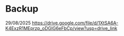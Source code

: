 # Backup
29/08/2025
https://drive.google.com/file/d/1XtSA6A-K4ExzR1MEprzp_oDGIG6eFbCp/view?usp=drive_link
